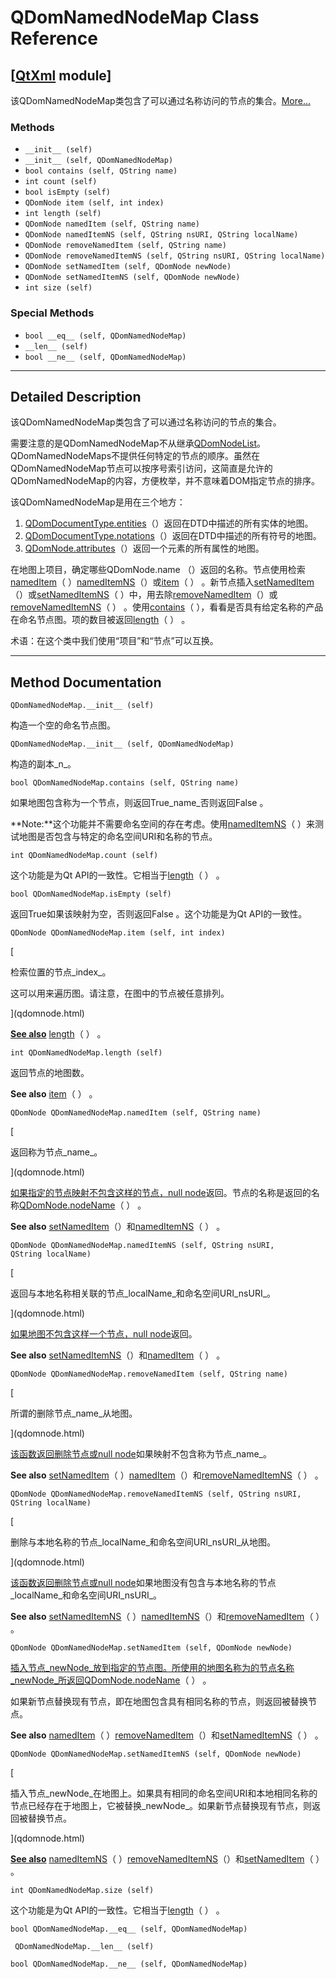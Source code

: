 # QDomNamedNodeMap Class Reference

## [[QtXml](index.htm) module]

该QDomNamedNodeMap类包含了可以通过名称访问的节点的集合。[More...](#details)

### Methods

*   `__init__ (self)`
*   `__init__ (self, QDomNamedNodeMap)`
*   `bool contains (self, QString name)`
*   `int count (self)`
*   `bool isEmpty (self)`
*   `QDomNode item (self, int index)`
*   `int length (self)`
*   `QDomNode namedItem (self, QString name)`
*   `QDomNode namedItemNS (self, QString nsURI, QString localName)`
*   `QDomNode removeNamedItem (self, QString name)`
*   `QDomNode removeNamedItemNS (self, QString nsURI, QString localName)`
*   `QDomNode setNamedItem (self, QDomNode newNode)`
*   `QDomNode setNamedItemNS (self, QDomNode newNode)`
*   `int size (self)`

### Special Methods

*   `bool __eq__ (self, QDomNamedNodeMap)`
*   `__len__ (self)`
*   `bool __ne__ (self, QDomNamedNodeMap)`

* * *

## Detailed Description

该QDomNamedNodeMap类包含了可以通过名称访问的节点的集合。

需要注意的是QDomNamedNodeMap不从继承[QDomNodeList](qdomnodelist.html)。 QDomNamedNodeMaps不提供任何特定的节点的顺序。虽然在QDomNamedNodeMap节点可以按序号索引访问，这简直是允许的QDomNamedNodeMap的内容，方便枚举，并不意味着DOM指定节点的排序。

该QDomNamedNodeMap是用在三个地方：

1.  [QDomDocumentType.entities](qdomdocumenttype.html#entities)（）返回在DTD中描述的所有实体的地图。
2.  [QDomDocumentType.notations](qdomdocumenttype.html#notations)（）返回在DTD中描述的所有符号的地图。
3.  [QDomNode.attributes](qdomnode.html#attributes)（）返回一个元素的所有属性的地图。

在地图上项目，确定哪些QDomNode.name （）返回的名称。节点使用检索[namedItem](qdomnamednodemap.html#namedItem)（ ）[namedItemNS](qdomnamednodemap.html#namedItemNS)（）或[item](qdomnamednodemap.html#item)（ ） 。新节点插入[setNamedItem](qdomnamednodemap.html#setNamedItem)（）或[setNamedItemNS](qdomnamednodemap.html#setNamedItemNS)（ ）中，用去除[removeNamedItem](qdomnamednodemap.html#removeNamedItem)（）或[removeNamedItemNS](qdomnamednodemap.html#removeNamedItemNS)（ ） 。使用[contains](qdomnamednodemap.html#contains)（ ），看看是否具有给定名称的产品在命名节点图。项的数目被返回[length](qdomnamednodemap.html#length)（ ） 。

术语：在这个类中我们使用“项目”和“节点”可以互换。

* * *

## Method Documentation

```
QDomNamedNodeMap.__init__ (self)
```

构造一个空的命名节点图。

```
QDomNamedNodeMap.__init__ (self, QDomNamedNodeMap)
```

构造的副本_n_。

```
bool QDomNamedNodeMap.contains (self, QString name)
```

如果地图包含称为一个节点，则返回True_name_否则返回False 。

**Note:**这个功能并不需要命名空间的存在考虑。使用[namedItemNS](qdomnamednodemap.html#namedItemNS)（ ）来测试地图是否包含与特定的命名空间URI和名称的节点。

```
int QDomNamedNodeMap.count (self)
```

这个功能是为Qt API的一致性。它相当于[length](qdomnamednodemap.html#length)（ ） 。

```
bool QDomNamedNodeMap.isEmpty (self)
```

返回True如果该映射为空，否则返回False 。这个功能是为Qt API的一致性。

```
QDomNode QDomNamedNodeMap.item (self, int index)
```

[

检索位置的节点_index_。

这可以用来遍历图。请注意，在图中的节点被任意排列。

](qdomnode.html)

[**See also**](qdomnode.html) [length](qdomnamednodemap.html#length)（ ） 。

```
int QDomNamedNodeMap.length (self)
```

返回节点的地图数。

**See also** [item](qdomnamednodemap.html#item)（ ） 。

```
QDomNode QDomNamedNodeMap.namedItem (self, QString name)
```

[

返回称为节点_name_。

](qdomnode.html)

[如果指定的节点映射不包含这样的节点，](qdomnode.html)[null node](qdomnode.html#isNull)返回。节点的名称是返回的名称[QDomNode.nodeName](qdomnode.html#nodeName)（ ） 。

**See also** [setNamedItem](qdomnamednodemap.html#setNamedItem)（）和[namedItemNS](qdomnamednodemap.html#namedItemNS)（ ） 。

```
QDomNode QDomNamedNodeMap.namedItemNS (self, QString nsURI, QString localName)
```

[

返回与本地名称相关联的节点_localName_和命名空间URI_nsURI_。

](qdomnode.html)

[如果地图不包含这样一个节点，](qdomnode.html)[null node](qdomnode.html#isNull)返回。

**See also** [setNamedItemNS](qdomnamednodemap.html#setNamedItemNS)（）和[namedItem](qdomnamednodemap.html#namedItem)（ ） 。

```
QDomNode QDomNamedNodeMap.removeNamedItem (self, QString name)
```

[

所谓的删除节点_name_从地图。

](qdomnode.html)

[该函数返回删除节点或](qdomnode.html)[null node](qdomnode.html#isNull)如果映射不包含称为节点_name_。

**See also** [setNamedItem](qdomnamednodemap.html#setNamedItem)（ ）[namedItem](qdomnamednodemap.html#namedItem)（）和[removeNamedItemNS](qdomnamednodemap.html#removeNamedItemNS)（ ） 。

```
QDomNode QDomNamedNodeMap.removeNamedItemNS (self, QString nsURI, QString localName)
```

[

删除与本地名称的节点_localName_和命名空间URI_nsURI_从地图。

](qdomnode.html)

[该函数返回删除节点或](qdomnode.html)[null node](qdomnode.html#isNull)如果地图没有包含与本地名称的节点_localName_和命名空间URI_nsURI_。

**See also** [setNamedItemNS](qdomnamednodemap.html#setNamedItemNS)（ ）[namedItemNS](qdomnamednodemap.html#namedItemNS)（）和[removeNamedItem](qdomnamednodemap.html#removeNamedItem)（ ） 。

```
QDomNode QDomNamedNodeMap.setNamedItem (self, QDomNode newNode)
```

[](qdomnode.html)

[插入节点_newNode_放到指定的节点图。所使用的地图名称为的节点名称_newNode_所返回](qdomnode.html)[QDomNode.nodeName](qdomnode.html#nodeName)（ ） 。

如果新节点替换现有节点，即在地图包含具有相同名称的节点，则返回被替换节点。

**See also** [namedItem](qdomnamednodemap.html#namedItem)（ ）[removeNamedItem](qdomnamednodemap.html#removeNamedItem)（）和[setNamedItemNS](qdomnamednodemap.html#setNamedItemNS)（ ） 。

```
QDomNode QDomNamedNodeMap.setNamedItemNS (self, QDomNode newNode)
```

[

插入节点_newNode_在地图上。如果具有相同的命名空间URI和本地相同名称的节点已经存在于地图上，它被替换_newNode_。如果新节点替换现有节点，则返回被替换节点。

](qdomnode.html)

[**See also**](qdomnode.html) [namedItemNS](qdomnamednodemap.html#namedItemNS)（ ）[removeNamedItemNS](qdomnamednodemap.html#removeNamedItemNS)（）和[setNamedItem](qdomnamednodemap.html#setNamedItem)（ ） 。

```
int QDomNamedNodeMap.size (self)
```

这个功能是为Qt API的一致性。它相当于[length](qdomnamednodemap.html#length)（ ） 。

```
bool QDomNamedNodeMap.__eq__ (self, QDomNamedNodeMap)
```

```
 QDomNamedNodeMap.__len__ (self)
```

```
bool QDomNamedNodeMap.__ne__ (self, QDomNamedNodeMap)
```